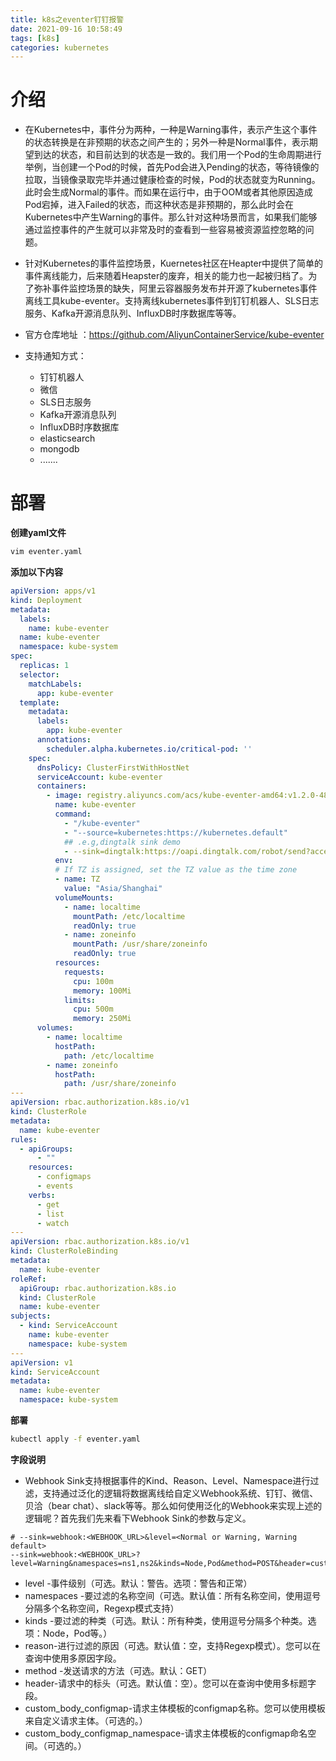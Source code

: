 ```yaml
---
title: k8s之eventer钉钉报警
date: 2021-09-16 10:58:49
tags: [k8s]
categories: kubernetes
---
```


# 介绍

- 在Kubernetes中，事件分为两种，一种是Warning事件，表示产生这个事件的状态转换是在非预期的状态之间产生的；另外一种是Normal事件，表示期望到达的状态，和目前达到的状态是一致的。我们用一个Pod的生命周期进行举例，当创建一个Pod的时候，首先Pod会进入Pending的状态，等待镜像的拉取，当镜像录取完毕并通过健康检查的时候，Pod的状态就变为Running。此时会生成Normal的事件。而如果在运行中，由于OOM或者其他原因造成Pod宕掉，进入Failed的状态，而这种状态是非预期的，那么此时会在Kubernetes中产生Warning的事件。那么针对这种场景而言，如果我们能够通过监控事件的产生就可以非常及时的查看到一些容易被资源监控忽略的问题。

- 针对Kubernetes的事件监控场景，Kuernetes社区在Heapter中提供了简单的事件离线能力，后来随着Heapster的废弃，相关的能力也一起被归档了。为了弥补事件监控场景的缺失，阿里云容器服务发布并开源了kubernetes事件离线工具kube-eventer。支持离线kubernetes事件到钉钉机器人、SLS日志服务、Kafka开源消息队列、InfluxDB时序数据库等等。
- 官方仓库地址 ：https://github.com/AliyunContainerService/kube-eventer
- 支持通知方式：
  - 钉钉机器人
  - 微信
  - SLS日志服务
  - Kafka开源消息队列
  - InfluxDB时序数据库
  - elasticsearch
  - mongodb
  - .......

# 部署

**创建yaml文件**

```bash
vim eventer.yaml
```

**添加以下内容**

```yaml
apiVersion: apps/v1
kind: Deployment
metadata:
  labels:
    name: kube-eventer
  name: kube-eventer
  namespace: kube-system
spec:
  replicas: 1
  selector:
    matchLabels:
      app: kube-eventer
  template:
    metadata:
      labels:
        app: kube-eventer
      annotations:	
        scheduler.alpha.kubernetes.io/critical-pod: ''
    spec:
      dnsPolicy: ClusterFirstWithHostNet
      serviceAccount: kube-eventer
      containers:
        - image: registry.aliyuncs.com/acs/kube-eventer-amd64:v1.2.0-484d9cd-aliyun
          name: kube-eventer
          command:
            - "/kube-eventer"
            - "--source=kubernetes:https://kubernetes.default"
            ## .e.g,dingtalk sink demo
            - --sink=dingtalk:https://oapi.dingtalk.com/robot/send?access_token=da26636c287511a04ea3e57fdfd860439b2644ae50d0dee18311ab9c1c5a669b&label=huang&level=Warning
          env:
          # If TZ is assigned, set the TZ value as the time zone
          - name: TZ
            value: "Asia/Shanghai" 
          volumeMounts:
            - name: localtime
              mountPath: /etc/localtime
              readOnly: true
            - name: zoneinfo
              mountPath: /usr/share/zoneinfo
              readOnly: true
          resources:
            requests:
              cpu: 100m
              memory: 100Mi
            limits:
              cpu: 500m
              memory: 250Mi
      volumes:
        - name: localtime
          hostPath:
            path: /etc/localtime
        - name: zoneinfo
          hostPath:
            path: /usr/share/zoneinfo
---
apiVersion: rbac.authorization.k8s.io/v1
kind: ClusterRole
metadata:
  name: kube-eventer
rules:
  - apiGroups:
      - ""
    resources:
      - configmaps
      - events
    verbs:
      - get
      - list
      - watch
---
apiVersion: rbac.authorization.k8s.io/v1
kind: ClusterRoleBinding
metadata:
  name: kube-eventer
roleRef:
  apiGroup: rbac.authorization.k8s.io
  kind: ClusterRole
  name: kube-eventer
subjects:
  - kind: ServiceAccount
    name: kube-eventer
    namespace: kube-system
---
apiVersion: v1
kind: ServiceAccount
metadata:
  name: kube-eventer
  namespace: kube-system
```

**部署**

```bash
kubectl apply -f eventer.yaml
```

**字段说明**

- Webhook Sink支持根据事件的Kind、Reason、Level、Namespace进行过滤，支持通过泛化的逻辑将数据离线给自定义Webhook系统、钉钉、微信、贝洽（bear chat）、slack等等。那么如何使用泛化的Webhook来实现上述的逻辑呢？首先我们先来看下Webhook Sink的参数与定义。

```
# --sink=webhook:<WEBHOOK_URL>&level=<Normal or Warning, Warning default>
--sink=webhook:<WEBHOOK_URL>?level=Warning&namespaces=ns1,ns2&kinds=Node,Pod&method=POST&header=customHeaderKey=customHeaderValue 
```

- level -事件级别（可选。默认：警告。选项：警告和正常）
- namespaces -要过滤的名称空间（可选。默认值：所有名称空间，使用逗号分隔多个名称空间，Regexp模式支持）
- kinds -要过滤的种类（可选。默认：所有种类，使用逗号分隔多个种类。选项：Node，Pod等。）
- reason-进行过滤的原因（可选。默认值：空，支持Regexp模式）。您可以在查询中使用多原因字段。
- method -发送请求的方法（可选。默认：GET）
- header-请求中的标头（可选。默认值：空）。您可以在查询中使用多标题字段。
- custom_body_configmap-请求主体模板的configmap名称。您可以使用模板来自定义请求主体。（可选的。）
- custom_body_configmap_namespace-请求主体模板的configmap命名空间。（可选的。）
